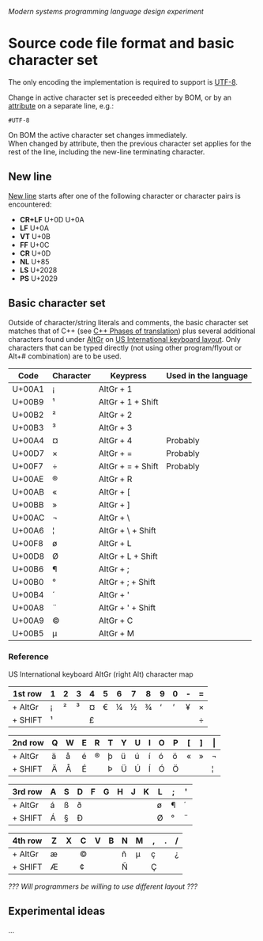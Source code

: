 ﻿*Modern systems programming language design experiment*
# Source code file format and basic character set

The only encoding the implementation is required to support is [UTF-8](https://en.wikipedia.org/wiki/UTF-8).

Change in active character set is preceeded either by BOM, or by an [attribute](attributes.md) on a separate line, e.g.:

    #UTF-8

On BOM the active character set changes immediately.  
When changed by attribute, then the previous character set applies for the rest of the line, including the new-line terminating character.

## New line

[New line](https://en.wikipedia.org/wiki/Newline) starts after one of the following character or character pairs is encountered:

* **CR+LF** U+0D U+0A
* **LF** U+0A
* **VT** U+0B
* **FF** U+0C
* **CR** U+0D
* **NL** U+85
* **LS** U+2028
* **PS** U+2029

## Basic character set

Outside of character/string literals and comments, the basic character set matches that of C++ (see [C++ Phases of translation](https://en.cppreference.com/w/cpp/language/translation_phases)) plus several additional characters found under [AltGr](https://en.wikipedia.org/wiki/AltGr_key) on [US International keyboard layout](https://en.wikipedia.org/wiki/QWERTY#US-International). Only characters that can be typed directly (not using other program/flyout or Alt+# combination) are to be used.

Code | Character | Keypress | Used in the language
-|-|-|-
U+00A1 | ¡ | AltGr + 1
U+00B9 | ¹ | AltGr + 1 + Shift
U+00B2 | ² | AltGr + 2
U+00B3 | ³ | AltGr + 3
U+00A4 | ¤ | AltGr + 4 | Probably
U+00D7 | × | AltGr + = | Probably
U+00F7 | ÷ | AltGr + = + Shift | Probably
U+00AE | ® | AltGr + R
U+00AB | « | AltGr + [
U+00BB | » | AltGr + ]
U+00AC | ¬ | AltGr + \
U+00A6 | ¦ | AltGr + \ + Shift
U+00F8 | ø | AltGr + L
U+00D8 | Ø | AltGr + L + Shift
U+00B6 | ¶ | AltGr + ;
U+00B0 | ° | AltGr + ; + Shift
U+00B4 | ´ | AltGr + '
U+00A8 | ¨ | AltGr + ' + Shift
U+00A9 | © | AltGr + C
U+00B5 | µ | AltGr + M

### Reference

US International keyboard AltGr (right Alt) character map

1st row|1|2|3|4|5|6|7|8|9|0|-|=
-|-|-|-|-|-|-|-|-|-|-|-|-
 \+ AltGr  | ¡ | ² | ³ | ¤ | € | ¼ | ½ | ¾ | ‘ | ’ | ¥ | ×
 \+ SHIFT  | ¹ |   |   | £ |   |   |   |   |   |   |   | ÷

**2nd row**|Q|W|E|R|T|Y|U|I|O|P|[|]|\|
-|-|-|-|-|-|-|-|-|-|-|-|-|-
 \+ AltGr  | ä | å | é | ® | þ | ü | ú | í | ó | ö | « | » | ¬
 \+ SHIFT  | Ä | Å | É |   | Þ | Ü | Ú | Í | Ó | Ö |   |   | ¦

**3rd row**|A|S|D|F|G|H|J|K|L|;|'
-|-|-|-|-|-|-|-|-|-|-|-
 \+ AltGr  | á | ß | ð | | | | | | ø | ¶ | ´
 \+ SHIFT  | Á | § | Ð | | | | | | Ø | ° | ¨

**4th row** |Z|X|C|V|B|N|M|,|.|/
-|-|-|-|-|-|-|-|-|-|-
 \+ AltGr  | æ | | © | | | ñ | µ | ç | | ¿ | 
 \+ SHIFT  | Æ | | ¢ | | | Ñ |   | Ç | |   | 

*??? Will programmers be willing to use different layout ???*

## Experimental ideas

...

